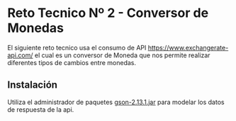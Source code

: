 # Reto Tecnico Nº 2 - Conversor de Monedas

El siguiente reto tecnico usa el consumo de API https://www.exchangerate-api.com/ el cual es un conversor de Moneda que nos permite realizar diferentes tipos de cambios entre monedas.

## Instalación

Utiliza el administrador de paquetes [gson-2.13.1.jar](https://javadoc.io/doc/com.google.code.gson/gson/latest/com.google.gson/com/google/gson/Gson.html) para modelar los datos de respuesta de la api.
